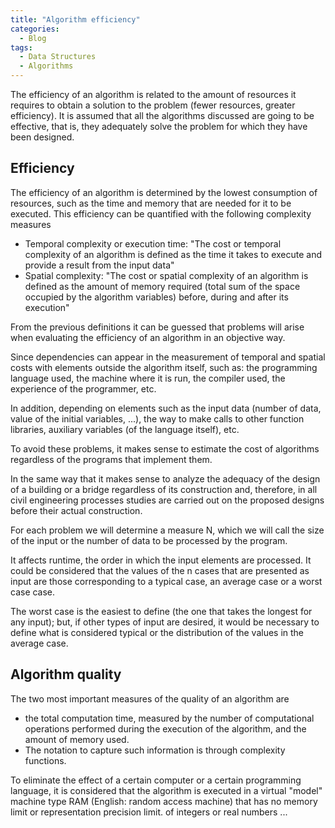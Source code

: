 ```yaml
---
title: "Algorithm efficiency"
categories:
  - Blog
tags:
  - Data Structures
  - Algorithms
---
```


The efficiency of an algorithm is related to the amount of resources it requires to obtain a solution to the problem (fewer resources, greater efficiency). It is assumed that all the algorithms discussed are going to be effective, that is, they adequately solve the problem for which they have been designed. 


<h2>Efficiency</h2>

The efficiency of an algorithm is determined by the lowest consumption of resources, such as the time and memory that are needed for it to be executed. This efficiency can be quantified with the following complexity measures 

<ul>
<li>Temporal complexity or execution time: "The cost or temporal complexity of an algorithm is defined as the time it takes to execute and provide a result from the input data" </li>


<li>
Spatial complexity: "The cost or spatial complexity of an algorithm is defined as the amount of memory required (total sum of the space occupied by the algorithm variables) before, during and after its execution" </li>

</ul>

From the previous definitions it can be guessed that problems will arise when evaluating the efficiency of an algorithm in an objective way. 

Since dependencies can appear in the measurement of temporal and spatial costs with elements outside the algorithm itself, such as: the programming language used, the machine where it is run, the compiler used, the experience of the programmer, etc. 

In addition, depending on elements such as the input data (number of data, value of the initial variables, ...), the way to make calls to other function libraries, auxiliary variables (of the language itself), etc. 

To avoid these problems, it makes sense to estimate the cost of algorithms regardless of the programs that implement them. 

In the same way that it makes sense to analyze the adequacy of the design of a building or a bridge regardless of its construction and, therefore, in all civil engineering processes studies are carried out on the proposed designs before their actual construction.


For each problem we will determine a measure N, which we will call the size of the input or the number of data to be processed by the program.

It affects runtime, the order in which the input elements are processed. It could be considered that the values of the n cases that are presented as input are those corresponding to a typical case, an average case or a worst case case. 

The worst case is the easiest to define (the one that takes the longest for any input); but, if other types of input are desired, it would be necessary to define what is considered typical or the distribution of the values in the average case.


<h2>Algorithm quality</h2>

The two most important measures of the quality of an algorithm are
<ul>
<li>the total computation time, measured by the number of computational operations performed during the execution of the algorithm, and the amount of memory used.</li>
<li>The notation to capture such information is through complexity functions.</li>
</ul>

To eliminate the effect of a certain computer or a certain programming language, it is considered that the algorithm is executed in a virtual "model" machine type RAM (English: random access machine) that has no memory limit or representation precision limit. of integers or real numbers ...